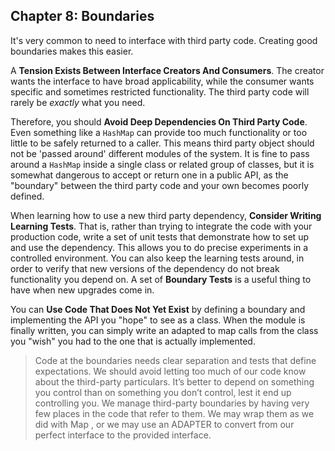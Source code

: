 ## Chapter 8: Boundaries

It's very common to need to interface with third party code. Creating good boundaries makes this
easier.

A **Tension Exists Between Interface Creators And Consumers**. The creator wants the interface to
have broad applicability, while the consumer wants specific and sometimes restricted functionality.
The third party code will rarely be *exactly* what you need.

Therefore, you should **Avoid Deep Dependencies On Third Party Code**. Even something like a
`HashMap` can provide too much functionality or too little to be safely returned to a caller. This
means third party object should not be 'passed around' different modules of the system. It is fine
to pass around a `HashMap` inside a single class or related group of classes, but it is somewhat
dangerous to accept or return one in a public API, as the "boundary" between the third party code
and your own becomes poorly defined.

When learning how to use a new third party dependency, **Consider Writing Learning Tests**. That is,
rather than trying to integrate the code with your production code, write a set of unit tests that
demonstrate how to set up and use the dependency. This allows you to do precise experiments in a
controlled environment. You can also keep the learning tests around, in order to verify that new
versions of the dependency do not break functionality you depend on. A set of **Boundary Tests** is
a useful thing to have when new upgrades come in.

You can **Use Code That Does Not Yet Exist** by defining a boundary and implementing the API you
"hope" to see as a class. When the module is finally written, you can simply write an adapted to map
calls from the class you "wish" you had to the one that is actually implemented.

>Code at the boundaries needs clear separation and tests that define expectations. We should avoid
>letting too much of our code know about the third-party particulars. It’s better to depend on
>something you control than on something you don’t control, lest it end up
controlling you.  We manage third-party boundaries by having very few places in the code that refer
to them. We may wrap them as we did with Map , or we may use an ADAPTER to convert from our perfect
interface to the provided interface.
